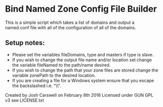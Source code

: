 # Bind Named Zone Config File Builder

This is a simple script which takes a list of domains and output a named.conf file with all of the configuration of all of the domains.

## Setup notes:
- Please set the variables fileDomains, type and masters if type is slave.
- If you wish to change the output file name and/or location set change the variable fileNamed to the path/name desired.
- If you wish to change the path that your zone files are stored change the variable zonePath to the desired location.
- If you are creating a file for a Windows system ensure that you escape the backslashed i.e. "\\\\".

Created by Josh Carswell on February 8th 2016
Licensed under GUN GPL v3 see LICENSE.txt
